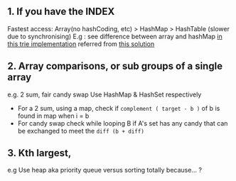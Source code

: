 ## 1. If you have the INDEX

Fastest access: Array(no hashCoding, etc) > HashMap > HashTable (slower due to synchronising)
E.g : see difference between array and hashMap [in this trie implementation](https://leetcode.com/problems/implement-trie-prefix-tree/submissions/) referred 
from [this solution](https://leetcode.com/problems/implement-trie-prefix-tree/discuss/58832/AC-JAVA-solution-simple-using-single-array)

## 2. Array comparisons, or sub groups of a single array
e.g. 2 sum, fair candy swap
Use HashMap & HashSet respectively
- For a 2 sum, using a map, check if `complement ( target - b )` of b is found in map when i = b
- For candy swap check while looping B if A's set has any candy that can be exchanged to meet the `diff (b + diff)`

## 3. Kth largest, 
e.g Use heap aka priority queue versus sorting totally because... ?
